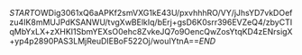 $START$OWDig3061xQ6aAPKf2smVXG1kE43U/pxvhhhRO/VY/jJhsYD7vkDOefzu4IK8mMUJPdKSANWU/tvgXwBElkIq/bErj+gsD6K0srr396EVZeQ4/zbyCTIqMbYxLX+zXHKI1SbmYEXsO0ehc8ZvkeJQ7o9OencQwZosYtqKD4zENrsigX+yp4p2890PAS3LMjReuDIEBoF522Oj/wouIYtnA==$END$